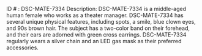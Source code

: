 ID # : DSC-MATE-7334
Description: DSC-MATE-7334 is a middle-aged human female who works as a theater manager. DSC-MATE-7334 has several unique physical features, including spots, a smile, blue clown eyes, and 90s brown hair. The subject has a two-color band on their forehead, and their ears are adorned with green cross earrings. DSC-MATE-7334 regularly wears a silver chain and an LED gas mask as their preferred accessories.
